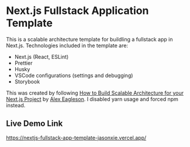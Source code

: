 # Next.js Fullstack Application Template

This is a scalable architecture template for buildling a fullstack app in Next.js. Technologies included in the template are:

- Next.js (React, ESLint)
- Prettier
- Husky
- VSCode configurations (settings and debugging)
- Storybook

This was created by following [How to Build Scalable Architecture for your Next.js Project](https://dev.to/alexeagleson/how-to-build-scalable-architecture-for-your-nextjs-project-2pb7#vs-code-configuration) by [Alex Eagleson](https://dev.to/alexeagleson). I disabled yarn usage and forced npm instead.

## Live Demo Link

https://nextjs-fullstack-app-template-jasonxie.vercel.app/
